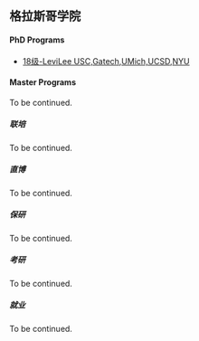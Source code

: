 ## 格拉斯哥学院

#### PhD Programs

- [18级-LeviLee USC,Gatech,UMich,UCSD,NYU](grad-application/economic-and-management/[US]-18-LeviLee.md)

#### Master Programs

To be continued.

##### 联培

To be continued.

##### 直博

To be continued.

##### 保研

To be continued.

##### 考研

To be continued.

##### 就业

To be continued.
